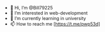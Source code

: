 - 👋 Hi, I’m @Bill79225
- 👀 I’m interested in web-development
- 🌱 I’m currently learning in university
- 📫 How to reach me [https://t.me/pwp53d]

